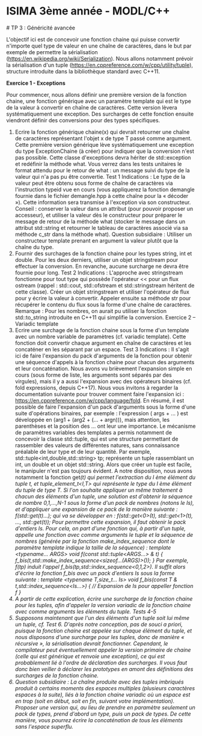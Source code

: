 # ISIMA 3ème année - MODL/C++

# TP 3 : Généricité avancée

L'objectif ici est de concevoir une fonction chaine qui puisse convertir n'importe quel type de valeur
en une chaîne de caractères, dans le but par exemple de permettre la sérialisation
(https://en.wikipedia.org/wiki/Serialization). Nous allons notamment prévoir la sérialisation d'un tuple
(https://en.cppreference.com/w/cpp/utility/tuple), structure introduite dans la bibliothèque standard
avec C++11.

**Exercice 1 - Exceptions**

Pour commencer, nous allons définir une première version de la fonction chaine, une fonction
générique avec un paramètre template qui est le type de la valeur à convertir en chaîne de caractères.
Cette version lèvera systématiquement une exception. Des surcharges de cette fonction ensuite
viendront définir des conversions pour des types spécifiques.

1) Ecrire la fonction générique chaine<T>(x) qui devrait retourner une chaîne de caractères
représentant l'objet x de type T passé comme argument.
Cette première version générique lève systématiquement une exception du type
ExceptionChaine (à créer) pour indiquer que la conversion n'est pas possible. Cette classe
d'exceptions devra hériter de std::exception et redéfinir la méthode what. Vous verrez dans les
tests unitaires le format attendu pour le retour de what : un message suivi du type de la valeur
qui n'a pas pu être convertie. Test 1
Indications : Le type de la valeur peut être obtenu sous forme de chaîne de caractères via
l'instruction typeid vue en cours (vous appliquerez la fonction demangle fournie dans le fichier
demangle.hpp à cette chaîne pour la « décoder »). Cette information sera transmise à l'exception
via son constructeur. Conseil : conserver la valeur dans un attribut (pour pouvoir proposer un
accesseur), et utiliser la valeur dès le constructeur pour préparer le message de retour de la
méthode what (stocker le message dans un attribut std::string et retourner le tableau de
caractères associé via sa méthode c_str dans la méthode what).
Question subsidiaire : Utiliser un constructeur template prenant en argument la valeur plutôt que
la chaîne du type.
2) Fournir des surchages de la fonction chaine pour les types string, int et double. Pour les deux
derniers, utiliser un objet stringstream pour effectuer la conversion. En revanche, aucune
surcharge ne devra être fournie pour long. Test 2
Indications : L'approche avec stringstream fonctionne pour tout type qui possède l'opérateur <<
pour un flux ostream (rappel : std::cout, std::ofstream et std::stringstream héritent de cette
classe). Créer un objet stringstream et utiliser l'opérateur de flux pour y écrire la valeur à
convertir. Appeler ensuite sa méthode str pour récupérer le contenu du flux sous la forme d'une
chaîne de caractères.
Remarque : Pour les nombres, on aurait pu utiliser la fonction std::to_string introduite en C++11
qui simplifie la conversion.
Exercice 2 – Variadic template
3) Ecrire une surchage de la fonction chaine sous la forme d'un template avec un nombre variable
de paramètres (cf. variadic template). Cette fonction doit convertir chaque argument en chaîne
de caractères et les concaténer en les séparant par un espace. Test 3
Indications : Il s'agit ici de faire l'expansion du pack d'arguments de la fonction pour obtenir une
séquence d'appels à la fonction chaine pour chacun des arguments et leur concaténation. Nous
avons vu brièvement l'expansion simple en cours (sous forme de liste, les arguments sont
séparés par des virgules), mais il y a aussi l'expansion avec des opérateurs binaires (cf. fold
expressions, depuis C++17). Nous vous invitons à regarder la documentation suivante pour
trouver comment faire l'expansion ici : https://en.cppreference.com/w/cpp/language/fold. En
résumé, il est possible de faire l'expansion d'un pack d'arguments sous la forme d'une suite
d'opérations binaires, par exemple : l'expression ( args + ... ) est développée en
(arg1 + (arg2 + (… + argn))), mais attention, les parenthèses et la position des ... ont leur
une importance.
Le mécanisme de paramètres variables des templates a permis notamment de concevoir la classe
std::tuple, qui est une structure permettant de rassembler des valeurs de différentes natures, sans
connaissance préalable de leur type et de leur quantité. Par exemple,
std::tuple<int,double,std::string> tp;
représente un tuple rassemblant un int, un double et un objet std::string.
Alors que créer un tuple est facile, le manipuler n'est pas toujours évident. A notre disposition, nous
avons notamment la fonction get<I>(t) qui permet l'extraction du I
ème élément du tuple t, et
tuple_element_t<I,T> qui représente le type du I
ème élément du tuple de type T.
Si l'on souhaite appliquer un même traitement à chacun des éléments d'un tuple, une solution est
d'obtenir la séquence de nombre 0,1,...,N-1 sous la forme d'un pack de nombres (notons le Is), et
d'appliquer une expansion de ce pack de la manière suivante : f(std::get<Is>(t)...);
qui va se développer en : f(std::get<0>(t), std::get<1>(t), ..., std::get<N-1>(t));
Pour permettre cette expansion, il faut obtenir le pack d'entiers Is. Pour cela, on part d'une fonction
qui, à partir d'un tuple, appelle une fonction avec comme arguments le tuple et la séquence de
nombres (générée par la fonction make_index_sequence dont le paramètre template indique la taille
de la séquence) :
template <typename... ARGS>
void f(const std::tuple<ARGS...> & t)
{ f_bis(t,std::make_index_sequence<sizeof...(ARGS)>()); }
Par exemple, f(tp) induit l'appel f_bis(tp,std::index_sequence<0,1,2>). Il suffit alors
d'écrire la fonction f_bis avec un pack d'entiers Is sous la forme suivante :
template <typename T,size_t... Is>
void f_bis(const T & t,std::index_sequence<Is...>)
{ // Expansion de Is pour appeller fonction f }
4) A partir de cette explication, écrire une surcharge de la fonction chaine pour les tuples, afin
d'appeler la version variadic de la fonction chaine avec comme arguments les éléments du tuple.
Tests 4-5
5) Supposons maintenant que l'un des éléments d'un tuple soit lui même un tuple, cf. Test 6.
D'après notre conception, pas de souci a priori, puisque la fonction chaine est appelée sur
chaque élément du tuple, et nous disposons d'une surcharge pour les tuples, donc de manière
« récursive », la sérialisation devrait fonctionner. Cependant, le compilateur peut éventuellement
appeler la version primaire de chaine (celle qui est générique et renvoie une exception), ce qui
est probablement lié à l'ordre de déclaration des surcharges. Il vous faut donc bien veiller à
déclarer les prototypes en amont des définitions des surcharges de la fonction chaine.
6) Question subsidiaire : La chaîne produite avec des tuples imbriqués produit à certains moments
des espaces multiples (plusieurs caractères espaces à la suite), liés à la fonction chaine variadic
où un espace est en trop (soit en début, soit en fin, suivant votre implémentation). Proposer une
version qui, au lieu de prendre en paramètre seulement un pack de types, prend d'abord un type,
puis un pack de types. De cette manière, vous pourrez écrire la concaténation de tous les
éléments sans l'espace superflu.
